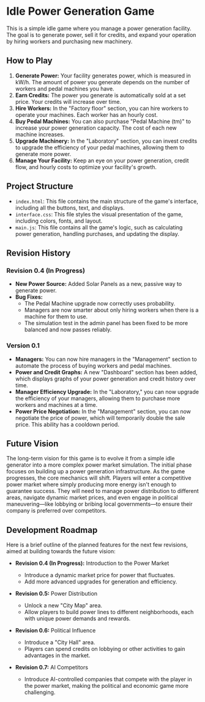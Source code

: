 # Idle Power Generation Game

This is a simple idle game where you manage a power generation facility. The goal is to generate power, sell it for credits, and expand your operation by hiring workers and purchasing new machinery.

## How to Play

1.  **Generate Power:** Your facility generates power, which is measured in kW/h. The amount of power you generate depends on the number of workers and pedal machines you have.
2.  **Earn Credits:** The power you generate is automatically sold at a set price. Your credits will increase over time.
3.  **Hire Workers:** In the "Factory floor" section, you can hire workers to operate your machines. Each worker has an hourly cost.
4.  **Buy Pedal Machines:** You can also purchase "Pedal Machine (tm)" to increase your power generation capacity. The cost of each new machine increases.
5.  **Upgrade Machinery:** In the "Laboratory" section, you can invest credits to upgrade the efficiency of your pedal machines, allowing them to generate more power.
6.  **Manage Your Facility:** Keep an eye on your power generation, credit flow, and hourly costs to optimize your facility's growth.

## Project Structure

*   `index.html`: This file contains the main structure of the game's interface, including all the buttons, text, and displays.
*   `interface.css`: This file styles the visual presentation of the game, including colors, fonts, and layout.
*   `main.js`: This file contains all the game's logic, such as calculating power generation, handling purchases, and updating the display.

## Revision History

### Revision 0.4 (In Progress)

*   **New Power Source:** Added Solar Panels as a new, passive way to generate power.
*   **Bug Fixes:**
    *   The Pedal Machine upgrade now correctly uses probability.
    *   Managers are now smarter about only hiring workers when there is a machine for them to use.
    *   The simulation test in the admin panel has been fixed to be more balanced and now passes reliably.

### Version 0.1

*   **Managers:** You can now hire managers in the "Management" section to automate the process of buying workers and pedal machines.
*   **Power and Credit Graphs:** A new "Dashboard" section has been added, which displays graphs of your power generation and credit history over time.
*   **Manager Efficiency Upgrade:** In the "Laboratory," you can now upgrade the efficiency of your managers, allowing them to purchase more workers and machines at a time.
*   **Power Price Negotiation:** In the "Management" section, you can now negotiate the price of power, which will temporarily double the sale price. This ability has a cooldown period.

## Future Vision

The long-term vision for this game is to evolve it from a simple idle generator into a more complex power market simulation. The initial phase focuses on building up a power generation infrastructure. As the game progresses, the core mechanics will shift. Players will enter a competitive power market where simply producing more energy isn't enough to guarantee success. They will need to manage power distribution to different areas, navigate dynamic market prices, and even engage in political maneuvering—like lobbying or bribing local governments—to ensure their company is preferred over competitors.

## Development Roadmap

Here is a brief outline of the planned features for the next few revisions, aimed at building towards the future vision:

*   **Revision 0.4 (In Progress):** Introduction to the Power Market
    *   Introduce a dynamic market price for power that fluctuates.
    *   Add more advanced upgrades for generation and efficiency.

*   **Revision 0.5:** Power Distribution
    *   Unlock a new "City Map" area.
    *   Allow players to build power lines to different neighborhoods, each with unique power demands and rewards.

*   **Revision 0.6:** Political Influence
    *   Introduce a "City Hall" area.
    *   Players can spend credits on lobbying or other activities to gain advantages in the market.

*   **Revision 0.7:** AI Competitors
    *   Introduce AI-controlled companies that compete with the player in the power market, making the political and economic game more challenging.

